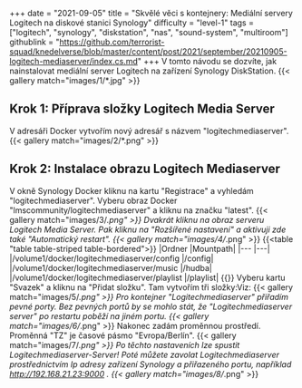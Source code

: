 +++
date = "2021-09-05"
title = "Skvělé věci s kontejnery: Mediální servery Logitech na diskové stanici Synology"
difficulty = "level-1"
tags = ["logitech", "synology", "diskstation", "nas", "sound-system", "multiroom"]
githublink = "https://github.com/terrorist-squad/knedelverse/blob/master/content/post/2021/september/20210905-logitech-mediaserver/index.cs.md"
+++
V tomto návodu se dozvíte, jak nainstalovat mediální server Logitech na zařízení Synology DiskStation.
{{< gallery match="images/1/*.jpg" >}}

## Krok 1: Příprava složky Logitech Media Server
V adresáři Docker vytvořím nový adresář s názvem "logitechmediaserver".
{{< gallery match="images/2/*.png" >}}

## Krok 2: Instalace obrazu Logitech Mediaserver
V okně Synology Docker kliknu na kartu "Registrace" a vyhledám "logitechmediaserver". Vyberu obraz Docker "lmscommunity/logitechmediaserver" a kliknu na značku "latest".
{{< gallery match="images/3/*.png" >}}
Dvakrát kliknu na obraz serveru Logitech Media Server. Pak kliknu na "Rozšířené nastavení" a aktivuji zde také "Automatický restart".
{{< gallery match="images/4/*.png" >}}
{{<table "table table-striped table-bordered">}}
|Ordner |Mountpath|
|--- |---|
|/volume1/docker/logitechmediaserver/config |/config|
|/volume1/docker/logitechmediaserver/music |/hudba|
|/volume1/docker/logitechmediaserver/playlist |/playlist|
{{</table>}}
Vyberu kartu "Svazek" a kliknu na "Přidat složku". Tam vytvořím tři složky:Viz:
{{< gallery match="images/5/*.png" >}}
Pro kontejner "Logitechmediaserver" přiřadím pevné porty. Bez pevných portů by se mohlo stát, že "Logitechmediaserver server" po restartu poběží na jiném portu.
{{< gallery match="images/6/*.png" >}}
Nakonec zadám proměnnou prostředí. Proměnná "TZ" je časové pásmo "Evropa/Berlín".
{{< gallery match="images/7/*.png" >}}
Po těchto nastaveních lze spustit Logitechmediaserver-Server! Poté můžete zavolat Logitechmediaserver prostřednictvím Ip adresy zařízení Synology a přiřazeného portu, například http://192.168.21.23:9000 .
{{< gallery match="images/8/*.png" >}}

